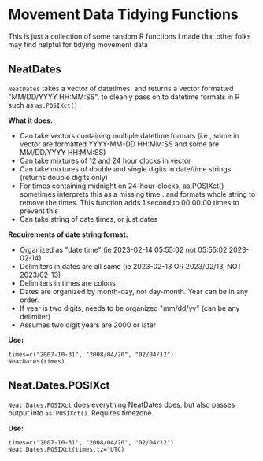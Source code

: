 # Movement Data Tidying Functions

This is just a collection of some random R functions I made that other folks may find helpful for tidying movement data

## NeatDates    

`NeatDates` takes a vector of datetimes, and returns a vector formatted "MM/DD/YYYY HH\:MM:SS", to cleanly pass on to datetime formats in R such as `as.POSIXct()`    

 **What it does:**     
  
* Can take vectors containing multiple datetime formats (i.e., some in vector are formatted YYYY-MM-DD HH\:MM:SS and some are MM/DD/YYYY HH\:MM:SS)
* Can take mixtures of 12 and 24 hour clocks in vector    
* Can take mixtures of double and single digits in date/time strings (returns double digits only)    
* For times containing midnight on 24-hour-clocks, as.POSIXct() sometimes interprets this as a missing time.. and formats whole string to remove the times. This function adds 1 second to 00\:00:00 times to prevent this
* Can take string of date times, or just dates

**Requirements of date string format:**      
      
* Organized as "date time" (ie 2023-02-14 05\:55:02 not 05\:55:02 2023-02-14)    
* Delimiters in dates are all same (ie 2023-02-13 OR 2023/02/13, NOT 2023/02-13)    
* Delimiters in times are colons    
* Dates are organized by month-day, not day-month. Year can be in any order.
* If year is two digits, needs to be organized "mm/dd/yy" (can be any delimiter)
* Assumes two digit years are 2000 or later

**Use:**    

    times=c("2007-10-31", "2008/04/20", "02/04/12")
    NeatDates(times)

## Neat.Dates.POSIXct

`Neat.Dates.POSIXct` does everything NeatDates does, but also passes output into `as.POSIXct()`. Requires timezone.

**Use:**

    times=c("2007-10-31", "2008/04/20", "02/04/12")
    Neat.Dates.POSIXct(times,tz="UTC)


    
